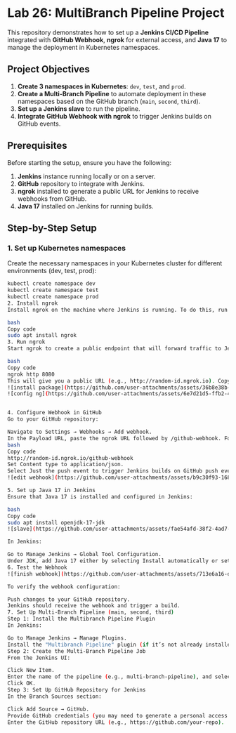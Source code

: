 # Lab 26: MultiBranch Pipeline Project

This repository demonstrates how to set up a **Jenkins CI/CD Pipeline** integrated with **GitHub Webhook**, **ngrok** for external access, and **Java 17** to manage the deployment in Kubernetes namespaces.

## Project Objectives
1. **Create 3 namespaces in Kubernetes**: `dev`, `test`, and `prod`.
2. **Create a Multi-Branch Pipeline** to automate deployment in these namespaces based on the GitHub branch (`main`, `second`, `third`).
3. **Set up a Jenkins slave** to run the pipeline.
4. **Integrate GitHub Webhook with ngrok** to trigger Jenkins builds on GitHub events.

## Prerequisites
Before starting the setup, ensure you have the following:
1. **Jenkins** instance running locally or on a server.
2. **GitHub** repository to integrate with Jenkins.
3. **ngrok** installed to generate a public URL for Jenkins to receive webhooks from GitHub.
4. **Java 17** installed on Jenkins for running builds.

## Step-by-Step Setup

### 1. Set up Kubernetes namespaces
Create the necessary namespaces in your Kubernetes cluster for different environments (dev, test, prod):

```bash
kubectl create namespace dev
kubectl create namespace test
kubectl create namespace prod
2. Install ngrok
Install ngrok on the machine where Jenkins is running. To do this, run:

bash
Copy code
sudo apt install ngrok
3. Run ngrok
Start ngrok to create a public endpoint that will forward traffic to Jenkins (default port 8080):

bash
Copy code
ngrok http 8080
This will give you a public URL (e.g., http://random-id.ngrok.io). Copy this URL, as it will be used to configure the GitHub webhook.
![install package](https://github.com/user-attachments/assets/36b8e38b-ed69-43d1-9e71-f27aef5113cf)
![config ng](https://github.com/user-attachments/assets/6e7d21d5-ffb2-4a83-968d-9f506600a71e)


4. Configure Webhook in GitHub
Go to your GitHub repository:

Navigate to Settings → Webhooks → Add webhook.
In the Payload URL, paste the ngrok URL followed by /github-webhook. For example:
bash
Copy code
http://random-id.ngrok.io/github-webhook
Set Content type to application/json.
Select Just the push event to trigger Jenkins builds on GitHub push events.
![edit webhook](https://github.com/user-attachments/assets/b9c30f93-1686-4278-8762-397e4d970238)

5. Set up Java 17 in Jenkins
Ensure that Java 17 is installed and configured in Jenkins:

bash
Copy code
sudo apt install openjdk-17-jdk
![slave](https://github.com/user-attachments/assets/fae54afd-38f2-4ad7-a912-9606da3be022)

In Jenkins:

Go to Manage Jenkins → Global Tool Configuration.
Under JDK, add Java 17 either by selecting Install automatically or setting the path to your Java 17 installation.
6. Test the Webhook
![finish webhook](https://github.com/user-attachments/assets/713e6a16-d280-40bc-8daa-649f6bb9e175)

To verify the webhook configuration:

Push changes to your GitHub repository.
Jenkins should receive the webhook and trigger a build.
7. Set Up Multi-Branch Pipeline (main, second, third)
Step 1: Install the Multibranch Pipeline Plugin
In Jenkins:

Go to Manage Jenkins → Manage Plugins.
Install the "Multibranch Pipeline" plugin (if it’s not already installed).
Step 2: Create the Multi-Branch Pipeline Job
From the Jenkins UI:

Click New Item.
Enter the name of the pipeline (e.g., multi-branch-pipeline), and select Multibranch Pipeline.
Click OK.
Step 3: Set Up GitHub Repository for Jenkins
In the Branch Sources section:

Click Add Source → GitHub.
Provide GitHub credentials (you may need to generate a personal access token in GitHub to authenticate Jenkins with GitHub).
Enter the GitHub repository URL (e.g., https://github.com/your-repo).
